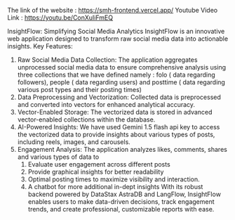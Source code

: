 The link of the website : https://smh-frontend.vercel.app/
Youtube Video Link : https://youtu.be/ConXuIiFmEQ

InsightFlow: Simplifying Social Media Analytics
InsightFlow is an innovative web application designed to transform raw social media data into actionable insights. 
Key Features:

1. Raw Social Media Data Collection: The application aggregates unprocessed social media data to ensure comprehensive analysis using three collections that we have defined namely : folo ( data regarding followers), people ( data regarding users) and posttime ( data regarding various post types and their posting times)
2. Data Preprocessing and Vectorization: Collected data is preprocessed and converted into vectors for enhanced analytical accuracy.
3. Vector-Enabled Storage: The vectorized data is stored in advanced vector-enabled collections within the database.
4. AI-Powered Insights: We have used Gemini 1.5 flash api key to access the vectorized data to provide insights about various types of posts, including reels, images, and carousels.
5. Engagement Analysis: The application analyzes likes, comments, shares and various types of data to 
    1. Evaluate user engagement across different posts
    2. Provide graphical insights for better readability 
    3. Optimal posting times to maximize visibility and interaction.
    4. A chatbot for more additional in-dept insights 
With its robust backend powered by DataStax AstraDB and LangFlow, InsightFlow enables users to make data-driven decisions, track engagement trends, and create professional, customizable reports with ease.
